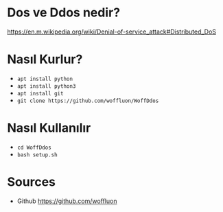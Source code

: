 # Dos ve Ddos nedir?
https://en.m.wikipedia.org/wiki/Denial-of-service_attack#Distributed_DoS

# Nasıl Kurlur?
* ```apt install python```
* ```apt install python3```
* ```apt install git```
* ```git clone https://github.com/woffluon/WoffDdos```

# Nasıl Kullanılır
* ```cd WoffDdos```
* ```bash setup.sh```

# Sources
 * Github https://github.com/woffluon
